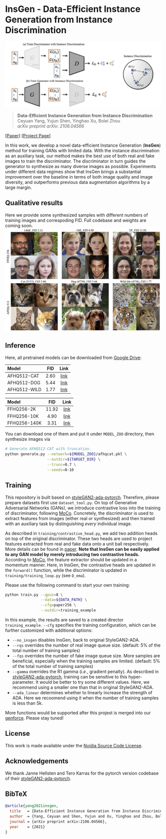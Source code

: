 # InsGen - Data-Efficient Instance Generation from Instance Discrimination

![image](./docs/assets/framework.jpg)

> **Data-Efficient Instance Generation from Instance Discrimination** <br>
> Ceyuan Yang, Yujun Shen, Yinghao Xu, Bolei Zhou <br>
> *arXiv preprint arXiv: 2106.04566*

[[Paper](https://arxiv.org/pdf/2106.04566.pdf)]
[[Project Page](https://genforce.github.io/insgen/)]

In this work, we develop a novel data-efficient Instance Generation (**InsGen**) method for training GANs with limited data. With the instance discrimination as an auxiliary task, our method makes the best use of both real and fake images to train the discriminator. The discriminator in turn guides the generator to synthesize as many diverse images as possible. Experiments under different data regimes show that InsGen brings a substantial improvement over the baseline in terms of both image quality and image diversity, and outperforms previous data augmentation algorithms by a large margin.

## Qualitative results

Here we provide some synthesized samples with different numbers of training images and correspoding FID. Full codebase and weights are coming soon.
![image](./docs/assets/main_results.jpg)

## Inference

Here, all pretrained models can be downloaded from [Google Drive](https://drive.google.com/drive/folders/1FhRr3oi1pZLySiI8ZEDkXKKcrg2KIuQs?usp=sharing):

| Model | FID | Link |
| :--- | :------: | :--------: |
| AFHQ512-CAT    | 2.60     | [link](https://drive.google.com/file/d/1odKZv7HZunIaWZp8jVi203xYzzroJk2F/view?usp=sharing) |
| AFHQ512-DOG    | 5.44     | [link](https://drive.google.com/file/d/1KFFFRvHI7EmOxSIsB5Mi82QdUZUVmEl6/view?usp=sharing) |
| AFHQ512-WILD   | 1.77     | [link](https://drive.google.com/file/d/18SdOMyNIM6SAprkh2W-lliPGVcSWI_Jc/view?usp=sharing) |

| Model | FID | Link |
| :--- | :------: | :--------: |
| FFHQ256-2K     | 11.92    | [link](https://drive.google.com/file/d/1_zshxmA_R3mOVIoOhgBa1ZPQx1gY_BDX/view?usp=sharing) |
| FFHQ256-10K    | 4.90     | [link](https://drive.google.com/file/d/1VfxJd7hy_A_hrUf5piZg_NvH-RTbWqyB/view?usp=sharing) |
| FFHQ256-140K   | 3.31     | [link](https://drive.google.com/file/d/10tSwESM_8S60EtiSddR16-gzo6QW7YBM/view?usp=sharing) |

You can download one of them and put it under `MODEL_ZOO` directory, then synthesize images via

```bash
# Generate AFHQ512-CAT with truncation.
python generate.py --network=${MODEL_ZOO}/afhqcat.pkl \
                   --outdir=${TARGET_DIR} \
                   --trunc=0.7 \
                   --seeds=0-10
```

## Training

This repository is built based on [styleGAN2-ada-pytorch](https://github.com/NVlabs/stylegan2-ada-pytorch). Therefore, please prepare datasets first use `dataset_tool.py`. On top of Generative Adversarial Networks (GANs), we introduce contrastive loss into the training of discriminator, following [MoCo](https://github.com/facebookresearch/moco). Concretely, the discriminator is used to extract features from images (either real or synthesized) and then trained with an auxiliary task by distinguishing *every* individual image.

As described in `training/contrastive_head.py`, we add two addition heads on top of the original discriminator. These two heads are used to project features extracted from real and fake data onto a unit ball respectively. More details can be found in [paper](https://arxiv.org/pdf/2106.04566.pdf). **Note that InsGen can be easily applied to any GAN model by merely introducing two contrastive heads.** According to [MoCo](https://github.com/facebookresearch/moco), the feature extractor should be updated in a momentum manner. Here, in InsGen, the contrastive heads are updated in the `forward()` function, while the discriminator is updated in `training/training_loop.py` (see `D_ema`).

Please use the following command to start your own training:

```bash
python train.py --gpus=8 \
                --data=${DATA_PATH} \
                --cfg=paper256 \
                --outdir=training_example
```

In this example, the results are saved to a created director `training_example`. `--cfg` specifies the training configuration, which can be further customized with additional options:

- `--no_insgen` disables InsGen, back to original StyleGAN2-ADA.
- `--rqs` overrides the number of real image queue size. (default: 5% of the total number of training samples)
- `--fqs` overrides the number of fake image queue size. More samples are beneficial, especially when the training samples are limited. (default: 5% of the total number of training samples)
- `--gamma` overrides the R1 gamma (*i.e.*, gradient penalty). As described in [styleGAN2-ada-pytorch](https://github.com/NVlabs/stylegan2-ada-pytorch), training can be sensitive to this hyper-parameter. It would be better to try some different values. Here, we recommend using a smaller one than that in original StyleGAN2-ADA.
- `--ada_linear` determines whether to linearly increase the strength of ADA. Here we recoomend using it when the number of training samples is less than 5k.

More functions would be supported after this projest is merged into our [genforce](https://github.com/genforce/genforce). Please stay tuned!

## License

This work is made available under the [Nvidia Source Code License](https://nvlabs.github.io/stylegan2-ada-pytorch/license.html).

## Acknowledgements

We thank Janne Hellsten and Tero Karras for the pytorch version codebase of their [styleGAN2-ada-pytorch](https://github.com/NVlabs/stylegan2-ada-pytorch).

## BibTeX

```bibtex
@article{yang2021insgen,
  title   = {Data-Efficient Instance Generation from Instance Discrimination},
  author  = {Yang, Ceyuan and Shen, Yujun and Xu, Yinghao and Zhou, Bolei},
  journal = {arXiv preprint arXiv:2106.04566},
  year    = {2021}
}
```
